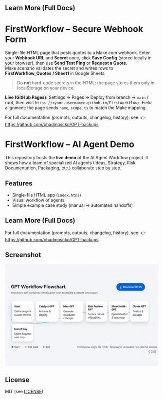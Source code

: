## Learn More (Full Docs)
# FirstWorkflow – Secure Webhook Form

Single-file HTML page that posts quotes to a Make.com webhook. Enter your **Webhook URL** and **Secret** once, click **Save Config** (stored locally in your browser), then use **Send Test Ping** or **Request a Quote**.  
Make scenario validates the secret and writes rows to **FirstWorkflow_Quotes / Sheet1** in Google Sheets.  
> Do **not** hard-code secrets in the HTML; the page stores them only in localStorage on your device.

**Live (GitHub Pages):** Settings → Pages → Deploy from branch → `main` / root, then visit `https://<your-username>.github.io/FirstWorkflow/`.
Field alignment: the page sends `name`, `scope`, `ts` to match the Make mapping.


For full documentation (prompts, outputs, changelog, history), see:
👉 https://github.com/ohadmoscko/GPT-backups


# FirstWorkflow – AI Agent Demo

This repository hosts the **live demo** of the AI Agent Workflow project.
It shows how a team of specialized AI agents (Ideas, Strategy, Risk, Documentation, Packaging, etc.) collaborate step by step.

## Features
- Single-file HTML app (`index.html`)
- Visual workflow of agents
- Simple example case study (manual → automated handoffs)

## Learn More (Full Docs)
For full documentation (prompts, outputs, changelog, history), see:
👉 https://github.com/ohadmoscko/GPT-backups

## Screenshot
![Workflow](assets/screenshots/workflow.png)

## License
MIT (see [LICENSE](./LICENSE))
